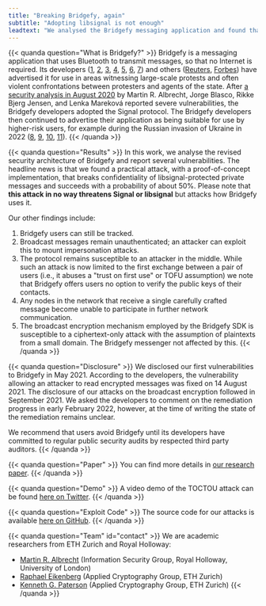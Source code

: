 ```yaml
---
title: "Breaking Bridgefy, again"
subtitle: "Adopting libsignal is not enough"
leadtext: "We analysed the Bridgefy messaging application and found that your private messages are *not* safe."
---
```


{{< quanda question="What is Bridgefy?" >}}
Bridgefy is a messaging application that uses Bluetooth to transmit messages, so that no Internet is required.
Its developers ([1](https://twitter.com/bridgefy/status/1356750830955884552), [2](https://twitter.com/bridgefy/status/1371507779299590144), [3](https://twitter.com/bridgefy/status/1356680753338318859), [4](https://twitter.com/bridgefy/status/1359200080700600322), [5](https://twitter.com/bridgefy/status/1197191632665415686), [6](https://twitter.com/bridgefy/status/1216473058753597453), [7](https://twitter.com/bridgefy/status/1268015807252004864)) and others ([Reuters](https://www.reuters.com/article/amp/idUSKBN2A22H0), [Forbes](https://web.archive.org/web/20200411154603/https://www.forbes.com/sites/johnkoetsier/2019/09/02/hong-kong-protestors-using-mesh-messaging-app-china-cant-block-usage-up-3685/)) have advertised it for use in areas witnessing large-scale protests and often violent confrontations between protesters and agents of the state.
After [a security analysis in August 2020](https://martinralbrecht.wordpress.com/2020/08/24/mesh-messaging-in-large-scale-protests-breaking-bridgefy/) by Martin R. Albrecht, Jorge Blasco, Rikke Bjerg Jensen, and Lenka Mareková reported severe vulnerabilities, the Bridgefy developers adopted the Signal protocol.
The Bridgefy developers then continued to advertise their application as being suitable for use by higher-risk users, for example during the Russian invasion of Ukraine in 2022 ([8](https://web.archive.org/web/20220302102610/https://twitter.com/bridgefy/status/1495805167920365574), [9](https://web.archive.org/web/20220302102616/https://twitter.com/bridgefy/status/1496981656867016704), [10](https://web.archive.org/web/20220302102619/https://twitter.com/bridgefy/status/1496876534732398593), [11](https://web.archive.org/web/20220302102345/https://twitter.com/bridgefy/status/1498708149083201544)).
{{< /quanda >}}

{{< quanda question="Results" >}}
In this work, we analyse the revised security architecture of Bridgefy and report several vulnerabilities.
The headline news is that we found a practical attack, with a proof-of-concept implementation, that breaks confidentiality of libsignal-protected private messages and succeeds with a probability of about 50%.
Please note that **this attack in no way threatens Signal or libsignal** but attacks how Bridgefy uses it.

Our other findings include:
1. Bridgefy users can still be tracked.
1. Broadcast messages remain unauthenticated; an attacker can exploit this to mount impersonation attacks.
1. The protocol remains susceptible to an attacker in the middle. While such an attack is now limited to the first exchange between a pair of users (i.e., it abuses a "trust on first use" or TOFU assumption) we note that Bridgefy offers users no option to verify the public keys of their contacts.
1. Any nodes in the network that receive a single carefully crafted message become unable to participate in further network communication.
1. The broadcast encryption mechanism employed by the Bridgefy SDK is susceptible to a ciphertext-only attack with the assumption of plaintexts from a small domain. The Bridgefy messenger not affected by this.
{{< /quanda >}}

{{< quanda question="Disclosure" >}}
We disclosed our first vulnerabilities to Bridgefy in May 2021.
According to the developers, the vulnerability allowing an attacker to read encrypted messages was fixed on 14 August 2021.
The disclosure of our attacks on the broadcast encryption followed in September 2021.
We asked the developers to comment on the remediation progress in early February 2022, however, at the time of writing the state of the remediation remains unclear.

We recommend that users avoid Bridgefy until its developers have committed to regular public security audits by respected third party auditors.
{{< /quanda >}}

{{< quanda question="Paper" >}}
You can find more details in [our research paper](./breaking-bridgefy-again.pdf).
{{< /quanda >}}

{{< quanda question="Demo" >}}
A video demo of the TOCTOU attack can be found [here on Twitter](https://twitter.com/eikendev/status/1427542406262575105).
{{< /quanda >}}

{{< quanda question="Exploit Code" >}}
The source code for our attacks is available [here on GitHub](https://github.com/eikendev/breaking-bridgefy-again).
{{< /quanda >}}

{{< quanda question="Team" id="contact" >}}
We are academic researchers from ETH Zurich and Royal Holloway:
- [Martin R. Albrecht](https://malb.io/) (Information Security Group, Royal Holloway, University of London)
- [Raphael Eikenberg](https://www.eiken.dev/) (Applied Cryptography Group, ETH Zurich)
- [Kenneth G. Paterson](https://inf.ethz.ch/people/person-detail.paterson.html) (Applied Cryptography Group, ETH Zurich)
{{< /quanda >}}
